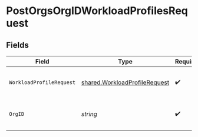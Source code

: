 # PostOrgsOrgIDWorkloadProfilesRequest


## Fields

| Field                                                                          | Type                                                                           | Required                                                                       | Description                                                                    |
| ------------------------------------------------------------------------------ | ------------------------------------------------------------------------------ | ------------------------------------------------------------------------------ | ------------------------------------------------------------------------------ |
| `WorkloadProfileRequest`                                                       | [shared.WorkloadProfileRequest](../../models/shared/workloadprofilerequest.md) | :heavy_check_mark:                                                             | Workload profile details.<br/><br/>                                            |
| `OrgID`                                                                        | *string*                                                                       | :heavy_check_mark:                                                             | The Organization ID.<br/><br/>                                                 |